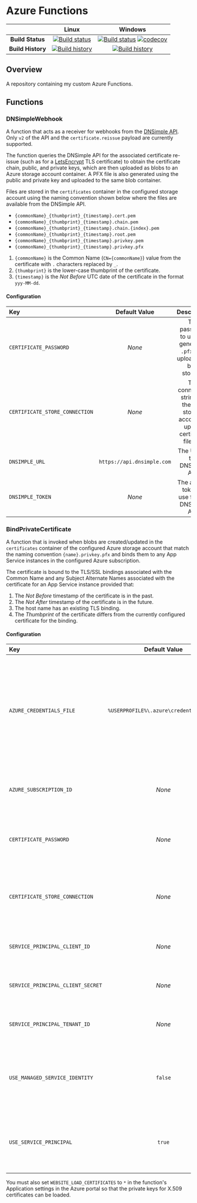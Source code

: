 # Azure Functions

| | Linux | Windows |
|:-:|:-:|:-:|
| **Build Status** | [![Build status](https://img.shields.io/travis/martincostello/azure-functions/master.svg)](https://travis-ci.org/martincostello/azure-functions) | [![Build status](https://img.shields.io/appveyor/ci/martincostello/azure-functions/master.svg)](https://ci.appveyor.com/project/martincostello/azure-functions) [![codecov](https://codecov.io/gh/martincostello/azure-functions/branch/master/graph/badge.svg)](https://codecov.io/gh/martincostello/azure-functions) |
| **Build History** | [![Build history](https://buildstats.info/travisci/chart/martincostello/azure-functions?branch=master&includeBuildsFromPullRequest=false)](https://travis-ci.org/martincostello/azure-functions) |  [![Build history](https://buildstats.info/appveyor/chart/martincostello/azure-functions?branch=master&includeBuildsFromPullRequest=false)](https://ci.appveyor.com/project/martincostello/azure-functions) |

## Overview

A repository containing my custom Azure Functions.

## Functions

### DNSimpleWebhook

A function that acts as a receiver for webhooks from the [DNSimple API](https://dnsimple.com/webhooks). Only `v2` of the API and the `certificate.reissue` payload are currently supported.

The function queries the DNSimple API for the associated certificate re-issue (such as for a [LetsEncrypt](https://letsencrypt.org/) TLS certificate) to obtain the certificate chain, public, and private keys, which are then uploaded as blobs to an Azure storage account container. A PFX file is also generated using the public and private key and uploaded to the same blob container.

Files are stored in the `certificates` container in the configured storage account using the naming convention shown below where the files are available from the DNSimple API.

  * `{commonName}_{thumbprint}_{timestamp}.cert.pem`
  * `{commonName}_{thumbprint}_{timestamp}.chain.pem`
  * `{commonName}_{thumbprint}_{timestamp}.chain.{index}.pem`
  * `{commonName}_{thumbprint}_{timestamp}.root.pem`
  * `{commonName}_{thumbprint}_{timestamp}.privkey.pem`
  * `{commonName}_{thumbprint}_{timestamp}.privkey.pfx`


  1. `{commonName}` is the Common Name (`CN={commonName}`) value from the certificate with `.` characters replaced by `_`.
  1. `{thumbprint}` is the lower-case thumbprint of the certificate.
  1. `{timestamp}` is the _Not Before_ UTC date of the certificate in the format `yyy-MM-dd`.

#### Configuration

| **Key** | **Default Value** | **Description**
|:--|:-:|:-:|
| `CERTIFICATE_PASSWORD` | _None_ | The password to use for generated `.pfx` files uploaded to blob storage. |
| `CERTIFICATE_STORE_CONNECTION` | _None_ | The connection string for the blob storage account to upload certificate files to. |
| `DNSIMPLE_URL` | `https://api.dnsimple.com` | The URL of the DNSimple API. |
| `DNSIMPLE_TOKEN` | _None_ | The access token to use for the DNSimple API. |

### BindPrivateCertificate

A function that is invoked when blobs are created/updated in the `certificates` container of the configured Azure storage account that match the naming convention `{name}.privkey.pfx` and binds them to any App Service instances in the configured Azure subscription.

The certificate is bound to the TLS/SSL bindings associated with the Common Name and any Subject Alternate Names associated with the certificate for an App Service instance provided that:

  1. The _Not Before_ timestamp of the certificate is in the past.
  1. The _Not After_ timestamp of the certificate is in the future.
  1. The host name has an existing TLS binding.
  1. The _Thumbprint_ of the certificate differs from the currently configured certificate for the binding.

#### Configuration

| **Key** | **Default Value** | **Description**
|:--|:-:|:-:|
| `AZURE_CREDENTIALS_FILE` | `%USERPROFILE%\.azure\credentials.json` | The path to the Azure credentials file to use to authenticate with Azure Resource Management APIs if not using Service Principal or Managed Service Identity authentication. |
| `AZURE_SUBSCRIPTION_ID` | _None_ | The Id of the Azure subscription to configure App Services instances in. |
| `CERTIFICATE_PASSWORD` | _None_ | The password associated with the X.509 certificates stored in the Azure storage account. |
| `CERTIFICATE_STORE_CONNECTION` | _None_ | The connection string for the blob storage account which X.509 certificates are stored in. |
| `SERVICE_PRINCIPAL_CLIENT_ID` | _None_ | The client Id to use for Service Principal authentication. |
| `SERVICE_PRINCIPAL_CLIENT_SECRET` | _None_ | The client secret to use for Service Principal authentication. |
| `SERVICE_PRINCIPAL_TENANT_ID` | _None_ | The tenant Id to use for Service Principal authentication. |
| `USE_MANAGED_SERVICE_IDENTITY` | `false` | Whether to use Managed Service Identity authentication with Azure Resource Management APIs. |
| `USE_SERVICE_PRINCIPAL` | `true` | Whether to use a Service Principal for authentication with Azure Resource Management APIs. |

You must also set `WEBSITE_LOAD_CERTIFICATES` to `*` in the function's Application settings in the Azure portal so that the private keys for X.509 certificates can be loaded.
